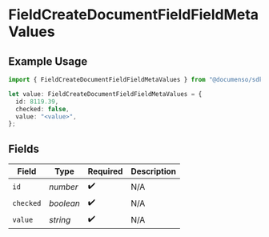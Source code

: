 # FieldCreateDocumentFieldFieldMetaValues

## Example Usage

```typescript
import { FieldCreateDocumentFieldFieldMetaValues } from "@documenso/sdk-typescript/models/operations";

let value: FieldCreateDocumentFieldFieldMetaValues = {
  id: 8119.39,
  checked: false,
  value: "<value>",
};
```

## Fields

| Field              | Type               | Required           | Description        |
| ------------------ | ------------------ | ------------------ | ------------------ |
| `id`               | *number*           | :heavy_check_mark: | N/A                |
| `checked`          | *boolean*          | :heavy_check_mark: | N/A                |
| `value`            | *string*           | :heavy_check_mark: | N/A                |